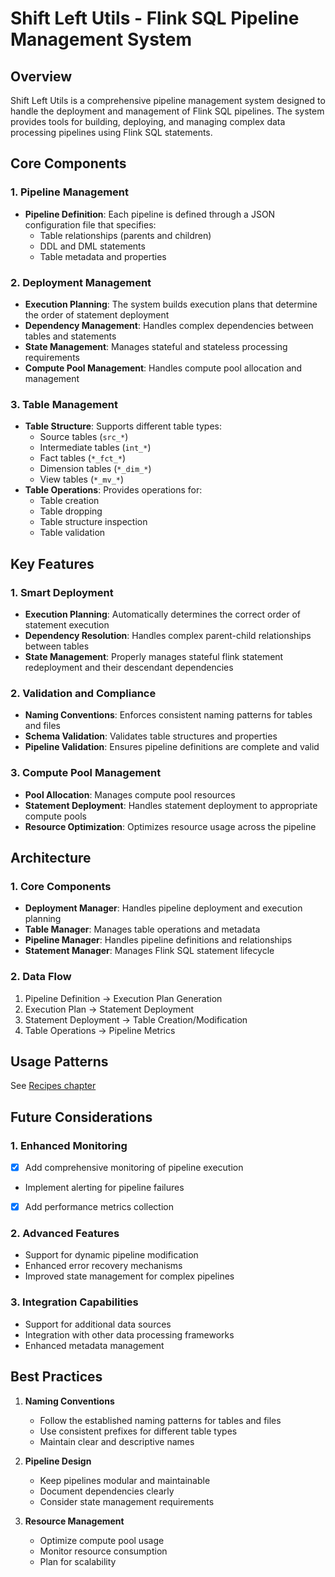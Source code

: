 # Shift Left Utils - Flink SQL Pipeline Management System

## Overview
Shift Left Utils is a comprehensive pipeline management system designed to handle the deployment and management of Flink SQL pipelines. The system provides tools for building, deploying, and managing complex data processing pipelines using Flink SQL statements.

## Core Components

### 1. Pipeline Management

- **Pipeline Definition**: Each pipeline is defined through a JSON configuration file that specifies:
  - Table relationships (parents and children)
  - DDL and DML statements
  - Table metadata and properties

### 2. Deployment Management
- **Execution Planning**: The system builds execution plans that determine the order of statement deployment
- **Dependency Management**: Handles complex dependencies between tables and statements
- **State Management**: Manages stateful and stateless processing requirements
- **Compute Pool Management**: Handles compute pool allocation and management

### 3. Table Management
- **Table Structure**: Supports different table types:
  - Source tables (`src_*`)
  - Intermediate tables (`int_*`)
  - Fact tables (`*_fct_*`)
  - Dimension tables (`*_dim_*`)
  - View tables (`*_mv_*`)
- **Table Operations**: Provides operations for:
  - Table creation
  - Table dropping
  - Table structure inspection
  - Table validation

## Key Features

### 1. Smart Deployment
- **Execution Planning**: Automatically determines the correct order of statement execution
- **Dependency Resolution**: Handles complex parent-child relationships between tables
- **State Management**: Properly manages stateful flink statement redeployment and their descendant dependencies

### 2. Validation and Compliance
- **Naming Conventions**: Enforces consistent naming patterns for tables and files
- **Schema Validation**: Validates table structures and properties
- **Pipeline Validation**: Ensures pipeline definitions are complete and valid

### 3. Compute Pool Management
- **Pool Allocation**: Manages compute pool resources
- **Statement Deployment**: Handles statement deployment to appropriate compute pools
- **Resource Optimization**: Optimizes resource usage across the pipeline

## Architecture

### 1. Core Components
- **Deployment Manager**: Handles pipeline deployment and execution planning
- **Table Manager**: Manages table operations and metadata
- **Pipeline Manager**: Handles pipeline definitions and relationships
- **Statement Manager**: Manages Flink SQL statement lifecycle

### 2. Data Flow
1. Pipeline Definition → Execution Plan Generation
2. Execution Plan → Statement Deployment
3. Statement Deployment → Table Creation/Modification
4. Table Operations → Pipeline Metrics

## Usage Patterns

See [Recipes chapter](./docs/recipes.md)


## Future Considerations

### 1. Enhanced Monitoring
- [x] Add comprehensive monitoring of pipeline execution
- Implement alerting for pipeline failures
- [x] Add performance metrics collection

### 2. Advanced Features
- Support for dynamic pipeline modification
- Enhanced error recovery mechanisms
- Improved state management for complex pipelines

### 3. Integration Capabilities
- Support for additional data sources
- Integration with other data processing frameworks
- Enhanced metadata management

## Best Practices

1. **Naming Conventions**
   - Follow the established naming patterns for tables and files
   - Use consistent prefixes for different table types
   - Maintain clear and descriptive names

2. **Pipeline Design**
   - Keep pipelines modular and maintainable
   - Document dependencies clearly
   - Consider state management requirements

3. **Resource Management**
   - Optimize compute pool usage
   - Monitor resource consumption
   - Plan for scalability


